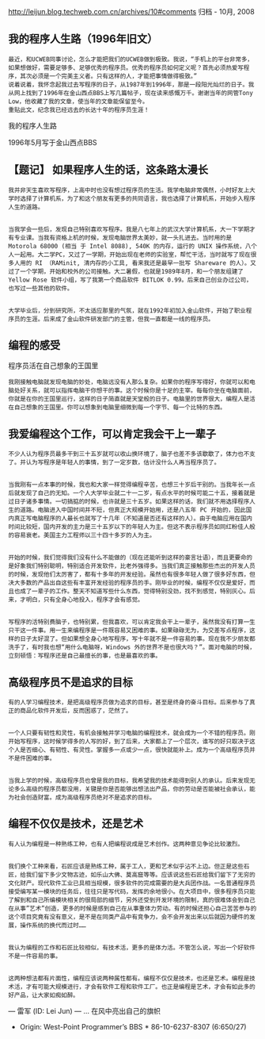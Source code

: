 http://leijun.blog.techweb.com.cn/archives/10#comments
归档 - 10月, 2008
## 我的程序人生路（1996年旧文）
    最近，和UCWEB同事讨论，怎么才能把我们的UCWEB做到极致。我说，“手机上的平台非常多，如果想做好，需要足够多、足够优秀的程序员。优秀的程序员如何定义呢？首先必须热爱写程序，其次必须是一个完美主义者。只有这样的人，才能把事情做得极致。”
    说着说着，我怀念起我过去写程序的日子，从1987年到1996年，那是一段阳光灿烂的日子。我从网上找到了1996年在金山西点BBS上写几篇帖子，现在读来感慨万千。谢谢当年的网管Tony Low，他收藏了我的文章，使当年的文章能保留至今。
    重贴此文，纪念我已经远去的长达十年的程序员生涯！



我的程序人生路


1996年5月写于金山西点BBS


 


## 【题记】 如果程序人生的话，这条路太漫长


 


    我并非天生喜欢写程序，上高中时也没有想过程序员的生活。我学电脑非常偶然，小时好友上大学时选择了计算机系，为了和这个朋友有更多的共同语言，我也选择了计算机系，开始步入程序人生的道路。


    当我学会一些后，发现自己特别喜欢写程序。我是八七年上的武汉大学计算机系，大一下学期才有专业课。当我有资格上机的时候，发现电脑世界太美妙，就一头扎进去。当时用的是 Motorola 68000 (相当 于 Intel 8088), 540K 的内存，运行的 UNIX 操作系统，八个人一起用。大二学PC，又过了一学期，开始出现在老师的实验室，帮忙干活，当时就写了现在很多人用的 RI （RAMinit, 清内存的小工具, 看来我还是最早一批写 Shareware 的人）。又过了一个学期，开始和校外的公司接触。大二暑假，也就是1989年8月，和一个朋友组建了 Yellow Rose 软件小组，写了我第一个商品软件 BITLOK 0.99。后来自己创业办过公司，也写过一些其他的软件。


    大学毕业后，分到研究所，不太适应那里的气氛，就在1992年初加入金山软件，开始了职业程序员的生涯。后来成了金山软件研发部门的主管，但我一直都是一线的程序员。


 


## 编程的感受 


程序员活在自己想象的王国里 


 


    我刚接触电脑就发现电脑的妙处，电脑远没有人那么复杂。如果你的程序写得好，你就可以和电脑处好关系，就可以指挥电脑干你想干的事。这个时候你是十足的主宰。每每你坐在电脑面前，你就是在你的王国里巡行，这样的日子简直就是天堂般的日子。电脑里的世界很大，编程人是活在自己想象的王国里。你可以想象到电脑里细微到每一个字节、每一个比特的东西。 


 


## 我爱编程这个工作，可以肯定我会干上一辈子


 


    不少人认为程序员最多干到三十五岁就可以收山换环境了，脑子也差不多该歇歇了，体力也不支了。并认为写程序是年轻人的事情，到了一定岁数，估计没什么人再当程序员了。


    当我刚有一点本事的时候，我也和大家一样觉得编程辛苦，也想三十岁后干别的。当我年长一点后就发现了自己的无知。一个人大学毕业就二十一二岁，有点水平的时候可能二十五，接着就是过日子诸多事情。一切搞掂的时候，也许就是三十五岁。如果这样的话，我们就不用选择程序人生的道路。电脑进入中国时间并不短，但真正大规模开始用，还是八五年 PC 开始的，因此国内真正写电脑程序的人最长也就写了十几年（不知道是否还有这样的人）。由于电脑应用在国内时间比较短，国内开发的主力是三十五岁以下的年轻人为主。但这不表示程序员如同红粉佳人般的容易衰老。美国主力工程师以三十四十多岁的人为主。


    开始的时候，我们觉得我们没有什么不能做的（现在还能听到这样的豪言壮语），而且更要命的是好象我们特别聪明，特别适合开发软件，比老外强得多。当我们真正接触那些杰出的开发人员的时候，发现他们太厉害了，都有十多年的开发经验。虽然也有很多年轻人做了很多好东西，但决大多数的产品出自这些有丰富开发经验的程序员的手。刚毕业的时候，编程不仅仅是爱好，而且也成了一辈子的工作。整天不知道写些什么东西，觉得特别没劲，找不到感觉，特别灰心。后来，才明白，只有全身心地投入，程序才会有感觉。


    写程序的活特别费脑子，也特别累，但我喜欢，可以肯定我会干上一辈子，虽然我没有打算一生只干这一件事。用一生来编程序是一件既容易又困难的事。如果碌碌无为，为交差写点程序，这样的日子太好混了。但如果想全身心地写程序，写十年就不是一件容易的事。现在我不少朋友都洗手了，有时我也想“用什么电脑呀，Windows 外的世界不是也很大吗？”。面对电脑的时候，立刻顿悟：写程序还是自己最擅长的事，也是最喜欢的事。


 


## 高级程序员不是追求的目标


 


    有的人学习编程技术，是把高级程序员做为追求的目标，甚至是终身的奋斗目标。后来参与了真正的商品化软件开发后，反而困惑了，茫然了。


    一个人只要有韧性和灵性，有机会接触并学习电脑的编程技术，就会成为一个不错的程序员。刚开始写程序，这时候学得多的人写的好，到了后来，大家都上了一个层次，谁写的好只取决于这个人是否细心、有韧性、有灵性。掌握多一点或少一点，很快就能补上。成为一个高级程序员并不是件困难的事。


    当我上学的时候，高级程序员也曾是我的目标，我希望我的技术能得到别人的承认。后来发现无论多么高级的程序员都没用，关键是你是否能够出想法出产品，你的劳动是否能被社会承认，能为社会创造财富。成为高级程序员绝对不是追求的目标。


 

## 编程不仅仅是技术，还是艺术


 


    有人认为编程是一种熟练工种，也有人把编程说成是艺术创作。这两种意见争论比较激烈。


    我们换个工种来看，石匠应该是熟练工种，属于工人，更和艺术似乎沾不上边。但正是这些石匠，给我们留下多少文物古迹，如乐山大佛、莫高窟等等。应该说这些石匠给我们留下了无穷的文化财产。现代软件工业已具相当规模，很多软件的完成需要的是大兵团作战。一名普通程序员接受编写某一模块的任务后，往往只是写代码，发挥的余地很小。在大项目中，很多程序员只能了解到和自己所编模块相关的很局部的细节，另外还受到开发环境的限制，真的很难体会到自己在从事”艺术”创造，更多的时候是感到自己在从事重体力劳动。有的时候还担心自己苦苦参与的这个项目究竟有没有意义，是不是在同类产品中有竞争力，会不会开发出来以后就因为硬件的发展，操作系统的换代而过时……


    我认为编程的工作和石匠比较相似，有技术活，更多的是体力活。不管怎么说，写出一个好软件不是一件容易的事。


    这两种想法都有片面性，编程应该说两种属性都有。编程不仅仅是技术，也还是艺术。编程是技术活，才有可能大规模进行，才会有软件工程和软件工厂。也正是编程是艺术，才会有如此多的好产品，让大家如痴如醉。


 


— 雷军 (ID: Lei Jun) — 
… 在风中亮出自己的旗帜 
* Origin: West-Point Programmer’s BBS * 86-10-6237-8307 (6:650/27)
